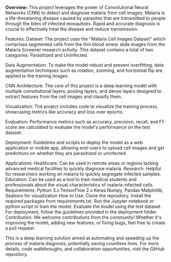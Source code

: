<b>Overview:</b>
This project leverages the power of Convolutional Neural Networks (CNN) to detect and diagnose malaria from cell images. Malaria is a life-threatening disease caused by parasites that are transmitted to people through the bites of infected mosquitoes. Rapid and accurate diagnosis is crucial to effectively treat the disease and reduce transmission.

Features:
Dataset: The project uses the "Malaria Cell Images Dataset" which comprises segmented cells from the thin blood smear slide images from the Malaria Screener research activity. This dataset contains a total of two categories: Parasitized and Uninfected.

Data Augmentation: To make the model robust and prevent overfitting, data augmentation techniques such as rotation, zooming, and horizontal flip are applied to the training images.

CNN Architecture: The core of this project is a deep learning model with multiple convolutional layers, pooling layers, and dense layers designed to extract features from the cell images and classify them.

Visualization: The project includes code to visualize the training process, showcasing metrics like accuracy and loss over epochs.

Evaluation: Performance metrics such as accuracy, precision, recall, and F1-score are calculated to evaluate the model's performance on the test dataset.

Deployment: Guidelines and scripts to deploy the model as a web application or mobile app, allowing end-users to upload cell images and get predictions on whether they are parasitized or uninfected.

Applications:
Healthcare: Can be used in remote areas or regions lacking advanced medical facilities to quickly diagnose malaria.
Research: Helpful for researchers working on malaria to quickly segregate infected samples.
Education: Can be used as a tool to train medical students and professionals about the visual characteristics of malaria-infected cells.
Requirements:
Python 3.x
TensorFlow 2.x
Keras
Numpy, Pandas
Matplotlib, Seaborn for visualization
How to Use:
Clone the repository.
Install the required packages from requirements.txt.
Run the Jupyter notebook or python script to train the model.
Evaluate the model using the test dataset.
For deployment, follow the guidelines provided in the deployment folder.
Contribution:
We welcome contributions from the community! Whether it's improving the model, adding new features, or fixing bugs, feel free to create a pull request.

This is a deep learning solution aimed at automating and speeding up the process of malaria diagnosis, potentially saving countless lives. For more details, code walkthroughs, and collaboration opportunities, visit the GitHub repository.
